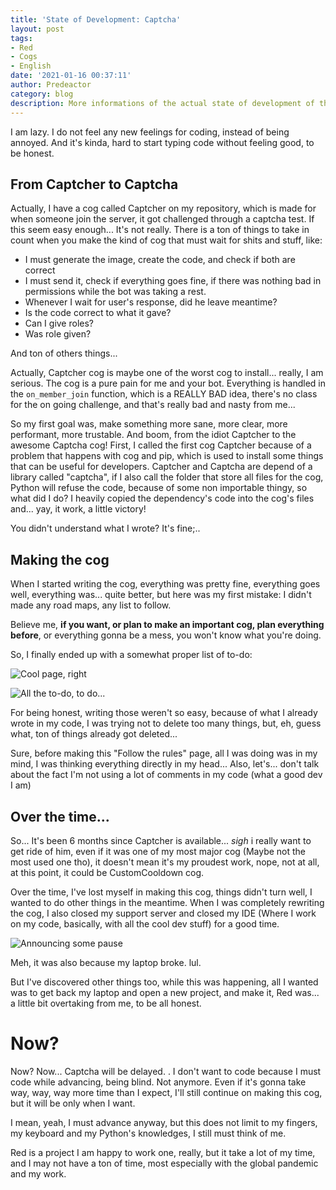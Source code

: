 ```yaml
---
title: 'State of Development: Captcha'
layout: post
tags:
- Red
- Cogs
- English
date: '2021-01-16 00:37:11'
author: Predeactor
category: blog
description: More informations of the actual state of development of the Captcha cog.
---
```


I am lazy. I do not feel any new feelings for coding, instead of being annoyed. And it's kinda, hard to start typing code without feeling good, to be honest.
## From Captcher to Captcha
Actually, I have a cog called Captcher on my repository, which is made for when someone join the server, it got challenged through a captcha test.
If this seem easy enough... It's not really. There is a ton of things to take in count when you make the kind of cog that must wait for shits and stuff, like:

- I must generate the image, create the code, and check if both are correct
- I must send it, check if everything goes fine, if there was nothing bad in permissions while the bot was taking a rest.
- Whenever I wait for user's response, did he leave meantime?
- Is the code correct to what it gave?
- Can I give roles?
- Was role given?

And ton of others things...

Actually, Captcher cog is maybe one of the worst cog to install... really, I am serious. The cog is a pure pain for me and your bot.
Everything is handled in the `on_member_join` function, which is a REALLY BAD idea, there's no class for the on going challenge, and that's really bad and nasty from me...

So my first goal was, make something more sane, more clear, more performant, more trustable. And boom, from the idiot Captcher to the awesome Captcha cog!
First, I called the first cog Captcher because of a problem that happens with cog and pip, which is used to install some things that can be useful for developers. Captcher and Captcha are depend of a library called "captcha", if I also call the folder that store all files for the cog, Python will refuse the code, because of some non importable thingy, so what did I do? I heavily copied the dependency's code into the cog's files and... yay, it work, a little victory!

You didn't understand what I wrote? It's fine;..

## Making the cog
When I started writing the cog, everything was pretty fine, everything goes well, everything was... quite better, but here was my first mistake: I didn't made any road maps, any list to follow.

Believe me, **if you want, or plan to make an important cog, plan everything before**, or everything gonna be a mess, you won't know what you're doing.

So, I finally ended up with a somewhat proper list of to-do:

![Cool page, right](https://predeactor.please-end.me/U0Qdqb.png)

![All the to-do, to do...](https://predeactor.please-end.me/8yigwc.png)

For being honest, writing those weren't so easy, because of what I already wrote in my code, I was trying not to delete too many things, but, eh, guess what, ton of things already got deleted...

Sure, before making this "Follow the rules" page, all I was doing was in my mind, I was thinking everything directly in my head... 
Also, let's... don't talk about the fact I'm not using a lot of comments in my code (what a good dev I am)
## Over the time...
So... It's been 6 months since Captcher is available... *sigh*
i really want to get ride of him, even if it was one of my most major cog (Maybe not the most used one tho), it doesn't mean it's my proudest work, nope, not at all, at this point, it could be CustomCooldown cog.

Over the time, I've lost myself in making this cog, things didn't turn well, I wanted to do other things in the meantime.
When I was completely rewriting the cog, I also closed my support server and closed my IDE (Where I work on my code, basically, with all the cool dev stuff) for a good time.

![Announcing some pause](https://predeactor.please-end.me/YakBaO.png)

Meh, it was also because my laptop broke. lul.

But I've discovered other things too, while this was happening, all I wanted was to get back my laptop and open a new project, and make it, Red was... a little bit overtaking from me, to be all honest.

# Now?
Now? Now... Captcha will be delayed.
.
I don't want to code because I must code while advancing, being blind. Not anymore.
Even if it's gonna take way, way, way more time than I expect, I'll still continue on making this cog, but it will be only when I want.

I mean, yeah, I must advance anyway, but this does not limit to my fingers, my keyboard and my Python's knowledges, I still must think of me.

Red is a project I am happy to work one, really, but it take a lot of my time, and I may not have a ton of time, most especially with the global pandemic and my work.
